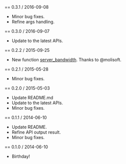 == 0.3.1 / 2016-09-08

* Minor bug fixes.
* Refine args handling.

== 0.3.0 / 2016-09-07

* Update to the latest APIs.

== 0.2.2 / 2015-09-25

* New function [server_bandwidth](https://www.vultr.com/api/#server_bandwidth).
  Thanks to @molisoft.

== 0.2.1 / 2015-05-28

* Minor bug fixes.

== 0.2.0 / 2015-05-03

* Update README.md
* Update to the latest APIs.
* Minor bug fixes.

== 0.1.1 / 2014-06-10

* Update README.
* Refine API output result.
* Minor bug fixes.

== 0.1.0 / 2014-06-10

* Birthday!
